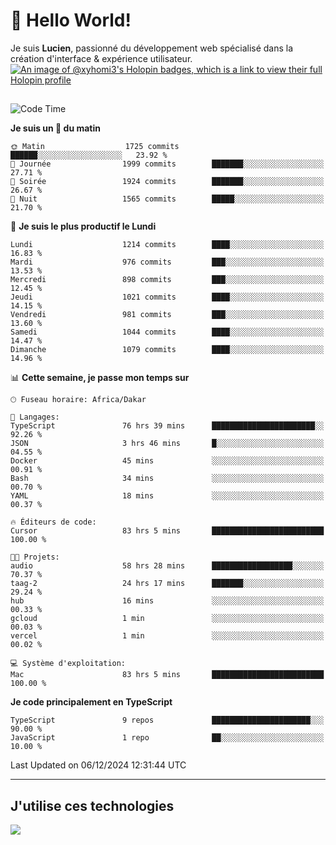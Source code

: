 # 👋 Hello World!

Je suis **Lucien**, passionné du développement web spécialisé dans la création d'interface & expérience utilisateur.
[![An image of @xyhomi3's Holopin badges, which is a link to view their full Holopin profile](https://holopin.me/xyhomi3)](https://holopin.io/@xyhomi3)

##

<!--START_SECTION:waka-->
![Code Time](http://img.shields.io/badge/Code%20Time-2%2C735%20hrs%2042%20mins-blue)

**Je suis un 🐤 du matin** 

```text
🌞 Matin                  1725 commits        ██████░░░░░░░░░░░░░░░░░░░   23.92 % 
🌆 Journée                1999 commits        ███████░░░░░░░░░░░░░░░░░░   27.71 % 
🌃 Soirée                 1924 commits        ███████░░░░░░░░░░░░░░░░░░   26.67 % 
🌙 Nuit                   1565 commits        █████░░░░░░░░░░░░░░░░░░░░   21.70 % 
```
📅 **Je suis le plus productif le Lundi** 

```text
Lundi                    1214 commits        ████░░░░░░░░░░░░░░░░░░░░░   16.83 % 
Mardi                    976 commits         ███░░░░░░░░░░░░░░░░░░░░░░   13.53 % 
Mercredi                 898 commits         ███░░░░░░░░░░░░░░░░░░░░░░   12.45 % 
Jeudi                    1021 commits        ████░░░░░░░░░░░░░░░░░░░░░   14.15 % 
Vendredi                 981 commits         ███░░░░░░░░░░░░░░░░░░░░░░   13.60 % 
Samedi                   1044 commits        ████░░░░░░░░░░░░░░░░░░░░░   14.47 % 
Dimanche                 1079 commits        ████░░░░░░░░░░░░░░░░░░░░░   14.96 % 
```


📊 **Cette semaine, je passe mon temps sur** 

```text
🕑︎ Fuseau horaire: Africa/Dakar

💬 Langages: 
TypeScript               76 hrs 39 mins      ███████████████████████░░   92.26 % 
JSON                     3 hrs 46 mins       █░░░░░░░░░░░░░░░░░░░░░░░░   04.55 % 
Docker                   45 mins             ░░░░░░░░░░░░░░░░░░░░░░░░░   00.91 % 
Bash                     34 mins             ░░░░░░░░░░░░░░░░░░░░░░░░░   00.70 % 
YAML                     18 mins             ░░░░░░░░░░░░░░░░░░░░░░░░░   00.37 % 

🔥 Éditeurs de code: 
Cursor                   83 hrs 5 mins       █████████████████████████   100.00 % 

🐱‍💻 Projets: 
audio                    58 hrs 28 mins      ██████████████████░░░░░░░   70.37 % 
taag-2                   24 hrs 17 mins      ███████░░░░░░░░░░░░░░░░░░   29.24 % 
hub                      16 mins             ░░░░░░░░░░░░░░░░░░░░░░░░░   00.33 % 
gcloud                   1 min               ░░░░░░░░░░░░░░░░░░░░░░░░░   00.03 % 
vercel                   1 min               ░░░░░░░░░░░░░░░░░░░░░░░░░   00.02 % 

💻 Système d'exploitation: 
Mac                      83 hrs 5 mins       █████████████████████████   100.00 % 
```

**Je code principalement en TypeScript** 

```text
TypeScript               9 repos             ██████████████████████░░░   90.00 % 
JavaScript               1 repo              ██░░░░░░░░░░░░░░░░░░░░░░░   10.00 % 
```




 Last Updated on 06/12/2024 12:31:44 UTC
<!--END_SECTION:waka-->
---

## J'utilise ces technologies

<p align="left">
  <a href="https://skillicons.dev">
    <img src="https://skillicons.dev/icons?i=ts,js,md,scss,tailwind,react,docker,express,astro,vite,nextjs,vercel,figma,ableton" />
  </a>
</p>

